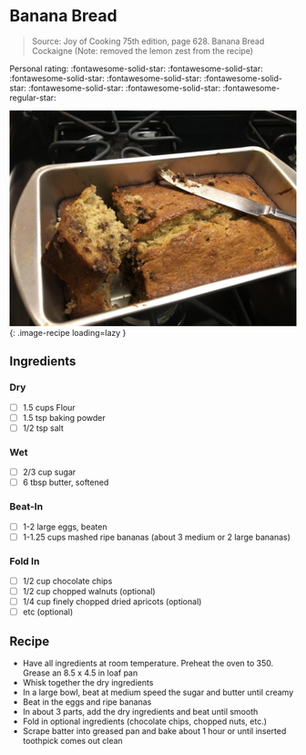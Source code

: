 <!-- Do not modify sections with "AUTO-*". They are updated by make.py -->

# Banana Bread

> Source: Joy of Cooking 75th edition, page 628. Banana Bread Cockaigne (Note: removed the lemon zest from the recipe)

<!-- rating=4; (User can specify rating on scale of 1-5) -->
<!-- AUTO-UserRating -->
Personal rating: :fontawesome-solid-star: :fontawesome-solid-star: :fontawesome-solid-star: :fontawesome-solid-star: :fontawesome-solid-star: :fontawesome-solid-star: :fontawesome-solid-star: :fontawesome-regular-star:
<!-- /AUTO-UserRating -->

<!-- name_image=banana_bread.jpeg; (User can specify image name) -->
<!-- AUTO-Image -->
![banana_bread.jpeg](./banana_bread.jpeg){: .image-recipe loading=lazy }
<!-- /AUTO-Image -->

## Ingredients

### Dry

* [ ] 1.5 cups Flour
* [ ] 1.5 tsp baking powder
* [ ] 1/2 tsp salt

### Wet

* [ ] 2/3 cup sugar
* [ ] 6 tbsp butter, softened

### Beat-In

* [ ] 1-2 large eggs, beaten
* [ ] 1-1.25 cups mashed ripe bananas (about 3 medium or 2 large bananas)

### Fold In

* [ ] 1/2 cup chocolate chips
* [ ] 1/2 cup chopped walnuts (optional)
* [ ] 1/4 cup finely chopped dried apricots (optional)
* [ ] etc (optional)

## Recipe

* Have all ingredients at room temperature. Preheat the oven to 350. Grease an 8.5 x 4.5 in loaf pan
* Whisk together the dry ingredients
* In a large bowl, beat at medium speed the sugar and butter until creamy
* Beat in the eggs and ripe bananas
* In about 3 parts, add the dry ingredients and beat until smooth
* Fold in optional ingredients (chocolate chips, chopped nuts, etc.)
* Scrape batter into greased pan and bake about 1 hour or until inserted toothpick comes out clean
